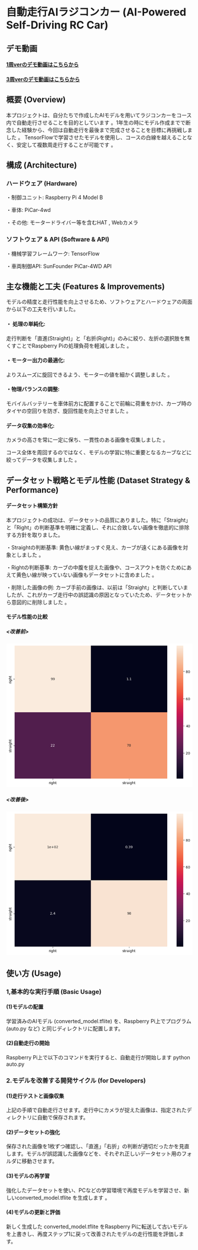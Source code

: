# 自動走行AIラジコンカー (AI-Powered Self-Driving RC Car)

## デモ動画
#### [1周verのデモ動画はこちらから](https://youtube.com/shorts/16H95x0K_Tw?feature=share)

#### [3周verのデモ動画はこちらから](https://youtube.com/shorts/wJ3uO23QkwY)

## 概要 (Overview)
本プロジェクトは、自分たちで作成したAIモデルを用いてラジコンカーをコース内で自動走行させることを目的としています 。1年生の時にモデル作成までで断念した経験から、今回は自動走行を最後まで完成させることを目標に再挑戦しました 。
TensorFlowで学習させたモデルを使用し、コースの白線を越えることなく、安定して複数周走行することが可能です 。

## 構成 (Architecture)
### ハードウェア (Hardware)

・制御ユニット: Raspberry Pi 4 Model B 

・車体: PiCar-4wd 

・その他: モータードライバー等を含むHAT , Webカメラ 

### ソフトウェア & API (Software & API)

・機械学習フレームワーク: TensorFlow 

・車両制御API: SunFounder PiCar-4WD API

## 主な機能と工夫 (Features & Improvements)

モデルの精度と走行性能を向上させるため、ソフトウェアとハードウェアの両面から以下の工夫を行いました。

#### ・ 処理の単純化: 

走行判断を「直進(Straight)」と「右折(Right)」のみに絞り、左折の選択肢を無くすことでRaspberry Piの処理負荷を軽減しました 。


#### ・モーター出力の最適化:

よりスムーズに旋回できるよう、モーターの値を細かく調整しました 。


#### ・物理バランスの調整: 

モバイルバッテリーを車体前方に配置することで前輪に荷重をかけ、カーブ時のタイヤの空回りを防ぎ、旋回性能を向上させました 。

#### データ収集の効率化:

カメラの高さを常に一定に保ち、一貫性のある画像を収集しました 。

コース全体を周回するのではなく、モデルの学習に特に重要となるカーブなどに絞ってデータを収集しました 。

## データセット戦略とモデル性能 (Dataset Strategy & Performance)

#### データセット構築方針

本プロジェクトの成功は、データセットの品質にありました。特に「Straight」と「Right」の判断基準を明確に定義し、それに合致しない画像を徹底的に排除する方針を取りました。

・Straightの判断基準: 黄色い線がまっすぐ見え、カーブが遠くにある画像を対象としました 。

・Rightの判断基準: カーブの中腹を捉えた画像や、コースアウトを防ぐためにあえて黄色い線が映っていない画像もデータセットに含めました 。

・削除した画像の例: カーブ手前の画像は、以前は「Straight」と判断していましたが、これがカーブ走行中の誤認識の原因となっていたため、データセットから意図的に削除しました 。

#### モデル性能の比較
##### <改善前>
![混合行列7.png](混合行列/混合行列7.png)

##### <改善後>
![混合行列８.png](混合行列/混合行列８.png)

## 使い方 (Usage)
### 1,基本的な実行手順 (Basic Usage)
#### (1)モデルの配置

学習済みのAIモデル (converted_model.tflite) を、Raspberry Pi上でプログラム (auto.py など) と同じディレクトリに配置します。

#### (2)自動走行の開始

Raspberry Pi上で以下のコマンドを実行すると、自動走行が開始します
python auto.py

### 2.モデルを改善する開発サイクル (for Developers)
#### (1)走行テストと画像収集

上記の手順で自動走行させます。走行中にカメラが捉えた画像は、指定されたディレクトリに自動で保存されます。

#### (2)データセットの強化

保存された画像を1枚ずつ確認し、「直進」「右折」の判断が適切だったかを見直します。モデルが誤認識した画像などを、それぞれ正しいデータセット用のフォルダに移動させます。

#### (3)モデルの再学習

強化したデータセットを使い、PCなどの学習環境で再度モデルを学習させ、新しいconverted_model.tflite を生成します 。

#### (4)モデルの更新と評価

新しく生成した converted_model.tflite をRaspberry Piに転送して古いモデルを上書きし、再度ステップ1に戻って改善されたモデルの走行性能を評価します。





